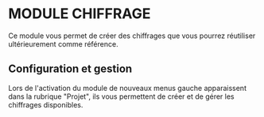 
# MODULE CHIFFRAGE

Ce module vous permet de créer des chiffrages que vous pourrez réutiliser ultérieurement comme référence.

## Configuration et gestion

Lors de l'activation du module de nouveaux menus gauche apparaissent dans la rubrique "Projet",
ils vous permettent de créer et de gérer les chiffrages disponibles.
